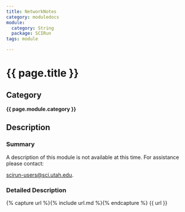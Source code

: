 ```yaml
---
title: NetworkNotes
category: moduledocs
module:
  category: String
  package: SCIRun
tags: module

---
```


# {{ page.title }}

## Category

**{{ page.module.category }}**

## Description

### Summary

A description of this module is not available at this time. For assistance please contact:

scirun-users@sci.utah.edu. 

### Detailed Description

{% capture url %}{% include url.md %}{% endcapture %}
{{ url }}

